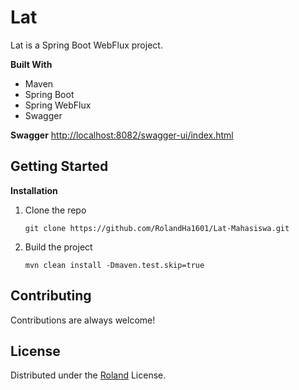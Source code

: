 # Lat

Lat is a Spring Boot WebFlux project.

**Built With**
- Maven
- Spring Boot
- Spring WebFlux
- Swagger

**Swagger**
[http://localhost:8082/swagger-ui/index.html](http://localhost:8082/swagger-ui/index.html)


## Getting Started

**Installation**

1.  Clone the repo
    ```
    git clone https://github.com/RolandHa1601/Lat-Mahasiswa.git
    ```
2.  Build the project
    ```
    mvn clean install -Dmaven.test.skip=true
    ```


## Contributing
Contributions are always welcome!


## License
Distributed under the [Roland](https://github.com/RolandHa1601) License.
